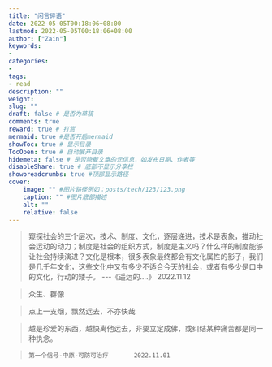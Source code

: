 ```yaml
---
title: "闲言碎语"
date: 2022-05-05T00:18:06+08:00
lastmod: 2022-05-05T00:18:06+08:00
author: ["Zain"]
keywords: 
- 
categories: 
- 
tags: 
- read
description: ""
weight:
slug: ""
draft: false # 是否为草稿
comments: true
reward: true # 打赏
mermaid: true #是否开启mermaid
showToc: true # 显示目录
TocOpen: true # 自动展开目录
hidemeta: false # 是否隐藏文章的元信息，如发布日期、作者等
disableShare: true # 底部不显示分享栏
showbreadcrumbs: true #顶部显示路径
cover:
    image: "" #图片路径例如：posts/tech/123/123.png
    caption: "" #图片底部描述
    alt: ""
    relative: false
---
```






> 窥探社会的三个层次，技术、制度、文化，逐层递进，技术是表象，推动社会运动的动力；制度是社会的组织方式，制度是主义吗？什么样的制度能够让社会持续演进？文化是根本，很多表象最终都会有文化属性的影子，我们是几千年文化，这些文化中又有多少不适合今天的社会，或者有多少是口中的文化，行动的矮子。 ---《遥远的....》  2022.11.12




> 众生、群像

> 点上一支烟，飘然远去，不亦快哉

> 越是珍爱的东西，越快离他远去，非要立定成佛，或纠结某种痛苦都是同一种执念。


> `第一个信号-中原-可防可治疗       2022.11.01`



